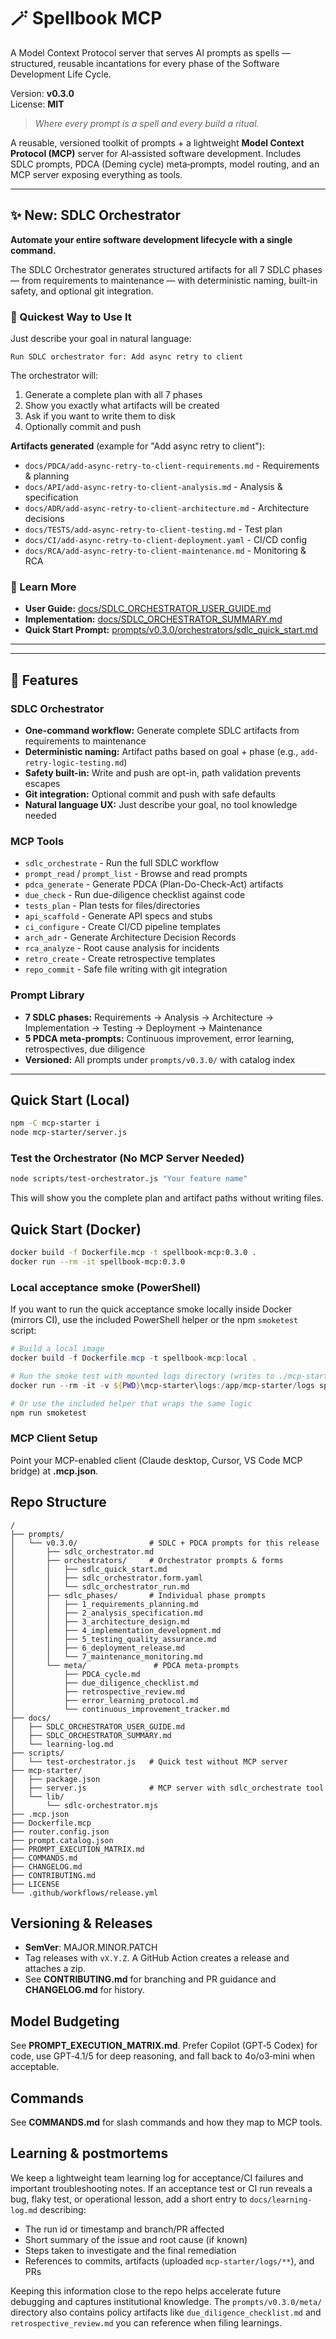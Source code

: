# 🪄 Spellbook MCP

A Model Context Protocol server that serves AI prompts as spells — structured, reusable incantations for every phase of the Software Development Life Cycle.

Version: **v0.3.0**  
License: **MIT**

> _Where every prompt is a spell and every build a ritual._

A reusable, versioned toolkit of prompts + a lightweight **Model Context Protocol (MCP)** server for AI‑assisted software development. Includes SDLC prompts, PDCA (Deming cycle) meta‑prompts, model routing, and an MCP server exposing everything as tools.

---

## ✨ New: SDLC Orchestrator

**Automate your entire software development lifecycle with a single command.**

The SDLC Orchestrator generates structured artifacts for all 7 SDLC phases — from requirements to maintenance — with deterministic naming, built-in safety, and optional git integration.

### 🎯 Quickest Way to Use It

Just describe your goal in natural language:

```
Run SDLC orchestrator for: Add async retry to client
```

The orchestrator will:
1. Generate a complete plan with all 7 phases
2. Show you exactly what artifacts will be created
3. Ask if you want to write them to disk
4. Optionally commit and push

**Artifacts generated** (example for "Add async retry to client"):
- `docs/PDCA/add-async-retry-to-client-requirements.md` - Requirements & planning
- `docs/API/add-async-retry-to-client-analysis.md` - Analysis & specification
- `docs/ADR/add-async-retry-to-client-architecture.md` - Architecture decisions
- `docs/TESTS/add-async-retry-to-client-testing.md` - Test plan
- `docs/CI/add-async-retry-to-client-deployment.yaml` - CI/CD config
- `docs/RCA/add-async-retry-to-client-maintenance.md` - Monitoring & RCA

### 📖 Learn More

- **User Guide:** [docs/SDLC_ORCHESTRATOR_USER_GUIDE.md](docs/SDLC_ORCHESTRATOR_USER_GUIDE.md)
- **Implementation:** [docs/SDLC_ORCHESTRATOR_SUMMARY.md](docs/SDLC_ORCHESTRATOR_SUMMARY.md)
- **Quick Start Prompt:** [prompts/v0.3.0/orchestrators/sdlc_quick_start.md](prompts/v0.3.0/orchestrators/sdlc_quick_start.md)

---

---

## 🚀 Features

### SDLC Orchestrator
- **One-command workflow:** Generate complete SDLC artifacts from requirements to maintenance
- **Deterministic naming:** Artifact paths based on goal + phase (e.g., `add-retry-logic-testing.md`)
- **Safety built-in:** Write and push are opt-in, path validation prevents escapes
- **Git integration:** Optional commit and push with safe defaults
- **Natural language UX:** Just describe your goal, no tool knowledge needed

### MCP Tools
- `sdlc_orchestrate` - Run the full SDLC workflow
- `prompt_read` / `prompt_list` - Browse and read prompts
- `pdca_generate` - Generate PDCA (Plan-Do-Check-Act) artifacts
- `due_check` - Run due-diligence checklist against code
- `tests_plan` - Plan tests for files/directories
- `api_scaffold` - Generate API specs and stubs
- `ci_configure` - Create CI/CD pipeline templates
- `arch_adr` - Generate Architecture Decision Records
- `rca_analyze` - Root cause analysis for incidents
- `retro_create` - Create retrospective templates
- `repo_commit` - Safe file writing with git integration

### Prompt Library
- **7 SDLC phases:** Requirements → Analysis → Architecture → Implementation → Testing → Deployment → Maintenance
- **5 PDCA meta-prompts:** Continuous improvement, error learning, retrospectives, due diligence
- **Versioned:** All prompts under `prompts/v0.3.0/` with catalog index

---

## Quick Start (Local)

```bash
npm -C mcp-starter i
node mcp-starter/server.js
```

### Test the Orchestrator (No MCP Server Needed)

```bash
node scripts/test-orchestrator.js "Your feature name"
```

This will show you the complete plan and artifact paths without writing files.

## Quick Start (Docker)

```bash
docker build -f Dockerfile.mcp -t spellbook-mcp:0.3.0 .
docker run --rm -it spellbook-mcp:0.3.0
```

### Local acceptance smoke (PowerShell)

If you want to run the quick acceptance smoke locally inside Docker (mirrors CI), use the included PowerShell helper or the npm `smoketest` script:

```powershell
# Build a local image
docker build -f Dockerfile.mcp -t spellbook-mcp:local .

# Run the smoke test with mounted logs directory (writes to ./mcp-starter/logs)
docker run --rm -it -v ${PWD}\mcp-starter\logs:/app/mcp-starter/logs spellbook-mcp:local /bin/sh -c "cd /app && npm run acceptance:quick:logging"

# Or use the included helper that wraps the same logic
npm run smoketest
```

### MCP Client Setup

Point your MCP-enabled client (Claude desktop, Cursor, VS Code MCP bridge) at **.mcp.json**.

## Repo Structure

```
/
├── prompts/
│   └── v0.3.0/                # SDLC + PDCA prompts for this release
│       ├── sdlc_orchestrator.md
│       ├── orchestrators/     # Orchestrator prompts & forms
│       │   ├── sdlc_quick_start.md
│       │   ├── sdlc_orchestrator.form.yaml
│       │   └── sdlc_orchestrator_run.md
│       ├── sdlc_phases/       # Individual phase prompts
│       │   ├── 1_requirements_planning.md
│       │   ├── 2_analysis_specification.md
│       │   ├── 3_architecture_design.md
│       │   ├── 4_implementation_development.md
│       │   ├── 5_testing_quality_assurance.md
│       │   ├── 6_deployment_release.md
│       │   └── 7_maintenance_monitoring.md
│       └── meta/               # PDCA meta-prompts
│           ├── PDCA_cycle.md
│           ├── due_diligence_checklist.md
│           ├── retrospective_review.md
│           ├── error_learning_protocol.md
│           └── continuous_improvement_tracker.md
├── docs/
│   ├── SDLC_ORCHESTRATOR_USER_GUIDE.md
│   ├── SDLC_ORCHESTRATOR_SUMMARY.md
│   └── learning-log.md
├── scripts/
│   └── test-orchestrator.js   # Quick test without MCP server
├── mcp-starter/
│   ├── package.json
│   ├── server.js              # MCP server with sdlc_orchestrate tool
│   └── lib/
│       └── sdlc-orchestrator.mjs
├── .mcp.json
├── Dockerfile.mcp
├── router.config.json
├── prompt.catalog.json
├── PROMPT_EXECUTION_MATRIX.md
├── COMMANDS.md
├── CHANGELOG.md
├── CONTRIBUTING.md
├── LICENSE
└── .github/workflows/release.yml
```

## Versioning & Releases

- **SemVer**: MAJOR.MINOR.PATCH
- Tag releases with `vX.Y.Z`. A GitHub Action creates a release and attaches a zip.
- See **CONTRIBUTING.md** for branching and PR guidance and **CHANGELOG.md** for history.

## Model Budgeting

See **PROMPT_EXECUTION_MATRIX.md**. Prefer Copilot (GPT‑5 Codex) for code, use GPT‑4.1/5 for deep reasoning, and fall back to 4o/o3‑mini when acceptable.

## Commands

See **COMMANDS.md** for slash commands and how they map to MCP tools.

## Learning & postmortems

We keep a lightweight team learning log for acceptance/CI failures and important troubleshooting notes. If an acceptance test or CI run reveals a bug, flaky test, or operational lesson, add a short entry to `docs/learning-log.md` describing:

- The run id or timestamp and branch/PR affected
- Short summary of the issue and root cause (if known)
- Steps taken to investigate and the final remediation
- References to commits, artifacts (uploaded `mcp-starter/logs/**`), and PRs

Keeping this information close to the repo helps accelerate future debugging and captures institutional knowledge. The `prompts/v0.3.0/meta/` directory also contains policy artifacts like `due_diligence_checklist.md` and `retrospective_review.md` you can reference when filing learnings.

